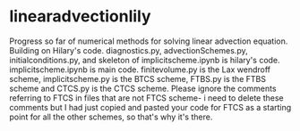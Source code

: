 # linearadvectionlily
Progress so far of numerical methods for solving linear advection equation. Building on Hilary's code.
diagnostics.py, advectionSchemes.py, initialconditions.py, and skeleton of implicitscheme.ipynb is hilary's code. implicitscheme.ipynb is main code.
finitevolume.py is the Lax wendroff scheme, implicitscheme.py is the BTCS scheme, FTBS.py is the FTBS scheme and CTCS.py is the CTCS scheme. Please ignore the comments referring to FTCS in files that are not FTCS scheme- i need to delete these comments but I had just copied and pasted your code for FTCS as a starting point for all the other schemes, so that's why it's there.
